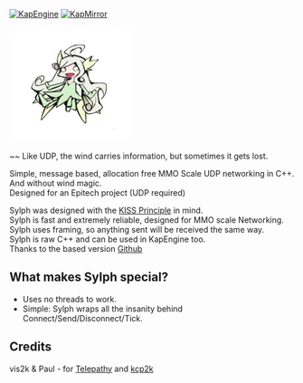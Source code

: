 [![KapEngine](https://img.shields.io/badge/KapEngine-brightgreen.svg)](https://github.com/benji-35/KapEngine/)
[![KapMirror](https://img.shields.io/badge/KapMirror-brightgreen.svg)](https://github.com/Chaika9/KapMirror/)

<img src="Images/Sylph.png" title="Sylph"/>

~~ Like UDP, the wind carries information, but sometimes it gets lost.

Simple, message based, allocation free MMO Scale UDP networking in C++. And without wind magic.
<br>Designed for an Epitech project (UDP required)

Sylph was designed with the [KISS Principle](https://en.wikipedia.org/wiki/KISS_principle) in mind.
<br>Sylph is fast and extremely reliable, designed for MMO scale Networking.
<br>Sylph uses framing, so anything sent will be received the same way.
<br>Sylph is raw C++ and can be used in KapEngine too.
<br>Thanks to the based version [Github](https://github.com/vis2k/Telepathy)

## What makes Sylph special?

- Uses no threads to work.
- Simple: Sylph wraps all the insanity behind Connect/Send/Disconnect/Tick.

## Credits

vis2k & Paul - for [Telepathy](https://github.com/vis2k/Telepathy) and [kcp2k](https://github.com/vis2k/kcp2k)
